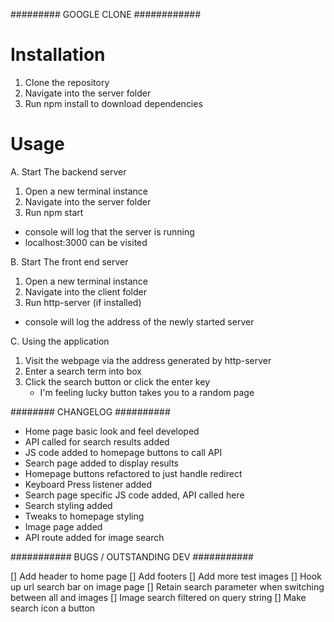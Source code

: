 #########  GOOGLE CLONE ############

Installation
=======================

1. Clone the repository
2. Navigate into the server folder
3. Run npm install to download dependencies

Usage
=======================

A. Start The backend server
1. Open a new terminal instance 
2. Navigate into the server folder
3. Run npm start
  - console will log that the server is running
  - localhost:3000 can be visited

B. Start The front end server
1. Open a new terminal instance 
2. Navigate into the client folder
3. Run http-server (if installed)
  - console will log the address of the newly started server

C. Using the application
1. Visit the webpage via the address generated by http-server
2. Enter a search term into box
3. Click the search button or click the enter key
    - I'm feeling lucky button takes you to a random page

######## CHANGELOG ##########

- Home page basic look and feel developed
- API called for search results added
- JS code added to homepage buttons to call API
- Search page added to display results
- Homepage buttons refactored to just handle redirect
- Keyboard Press listener added
- Search page specific JS code added, API called here
- Search styling added
- Tweaks to homepage styling
- Image page added
- API route added for image search


########### BUGS / OUTSTANDING DEV ###########

[] Add header to home page
[] Add footers
[] Add more test images
[] Hook up url search bar on image page
[] Retain search parameter when switching between all and images
[] Image search filtered on query string
[] Make search icon a button